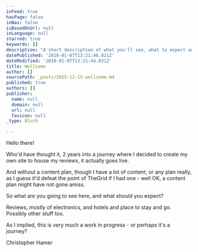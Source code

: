 ```yaml
---
inFeed: true
hasPage: false
inNav: false
isBasedOnUrl: null
inLanguage: null
starred: true
keywords: []
description: "A short description of what you'll see, what to expect and why."
datePublished: '2016-01-07T13:21:46.821Z'
dateModified: '2016-01-07T13:21:44.031Z'
title: Wellcome
author: []
sourcePath: _posts/2015-12-15-wellcome.md
published: true
authors: []
publisher:
  name: null
  domain: null
  url: null
  favicon: null
_type: Blurb

---
```

Hello there!

Who'd have thought it, 2 years into a journey where I decided to create my own site to house my reviews, it actually goes live.

And without a content plan, though I have a lot of content, or any plan really, as I guess it'd defeat the point of TheGrid if I had one - well OK, a content plan might have not gone amiss.

So what are you going to see here, and what should you expect? 

Reviews, mostly of electronics, and hotels and place to stay and go. Possibly other stuff too.

As I implied, this is very much a work in progress - or perhaps it's a journey? 

Christopher Hamer